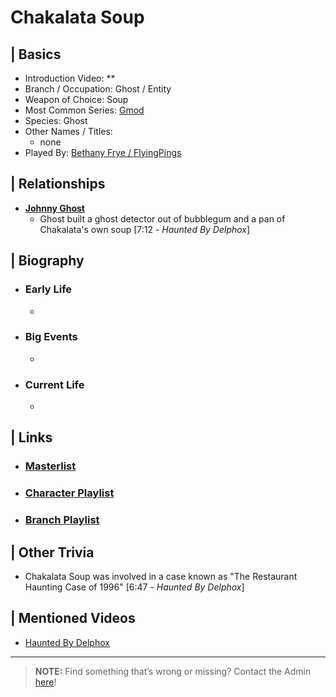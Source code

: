 # Chakalata Soup  


## | Basics  
- Introduction Video: **  
- Branch / Occupation: Ghost / Entity  
- Weapon of Choice: Soup  
- Most Common Series: [Gmod](6.Series/Gmod.html)  
- Species: Ghost  
- Other Names / Titles:   
  - none  
- Played By: [Bethany Frye / FlyingPings](3.Siblings/3.3.Bethany-Frye-FlyingPings.html)  


## | Relationships  
- [**Johnny Ghost**](5.Characters/Johnny_Ghost.html)  
  - Ghost built a ghost detector out of bubblegum and a pan of Chakalata's own soup \[7:12 - *Haunted By Delphox*]


## | Biography  
- ### Early Life  
  -   
- ### Big Events  
  -   
- ### Current Life  
  -   

 
## | Links  
- ### [Masterlist]()  
- ### [Character Playlist]()  
- ### [Branch Playlist]()  


## | Other Trivia  
- Chakalata Soup was involved in a case known as "The Restaurant Haunting Case of 1996" \[6:47 - *Haunted By Delphox*]

## | Mentioned Videos
- [Haunted By Delphox](https://youtu.be/gVmjfDiJ184)

----

> **NOTE:** Find something that’s wrong or missing? Contact the Admin [here](../chapter_2.html)!